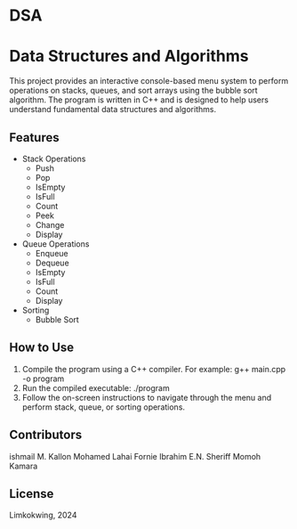 # DSA
# Data Structures and Algorithms

This project provides an interactive console-based menu system to perform operations on stacks, queues, and sort arrays using the bubble sort algorithm. The program is written in C++ and is designed to help users understand fundamental data structures and algorithms.

## Features
- Stack Operations
  - Push
  - Pop
  - IsEmpty
  - IsFull
  - Count
  - Peek
  - Change
  - Display
- Queue Operations
  - Enqueue
  - Dequeue
  - IsEmpty
  - IsFull
  - Count
  - Display
- Sorting
  - Bubble Sort

## How to Use
1.  Compile the program using a C++ compiler. For example: g++ main.cpp -o program
2. Run the compiled executable: ./program
3. Follow the on-screen instructions to navigate through the menu and perform stack, queue, or sorting operations.
   
## Contributors
ishmail M. Kallon
Mohamed Lahai Fornie
Ibrahim E.N. Sheriff
Momoh Kamara

## License
Limkokwing, 2024


